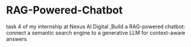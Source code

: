 # RAG-Powered-Chatbot
task 4 of my internship at Nexus AI Digital ,Build a RAG-powered chatbot: connect a semantic search engine to a generative LLM for context-aware answers
